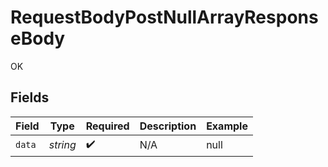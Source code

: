 # RequestBodyPostNullArrayResponseBody

OK


## Fields

| Field              | Type               | Required           | Description        | Example            |
| ------------------ | ------------------ | ------------------ | ------------------ | ------------------ |
| `data`             | *string*           | :heavy_check_mark: | N/A                | null               |